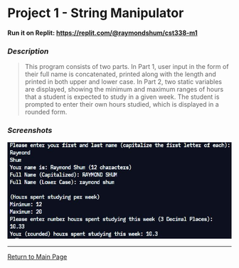 # Project 1 - String Manipulator

**Run it on Replit: https://replit.com/@raymondshum/cst338-m1** 

### _Description_ 
> This program consists of two parts. In Part 1, user input in the form of
their full name is concatenated, printed along with the length and printed in
both upper and lower case. In Part 2, two static variables are displayed,
showing the minimum and maximum ranges of hours that a student is expected to
study in a given week. The student is prompted to enter their own hours
studied, which is displayed in a rounded form.

### _Screenshots_

![Sample](../Images/m1/sample.JPG)

---

[Return to Main Page](https://github.com/raymondshum/CST338)